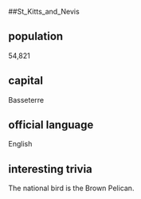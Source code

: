 ##St_Kitts_and_Nevis
## population
54,821

## capital
Basseterre
 
## official language
English

## interesting trivia
The national bird is the Brown Pelican.


